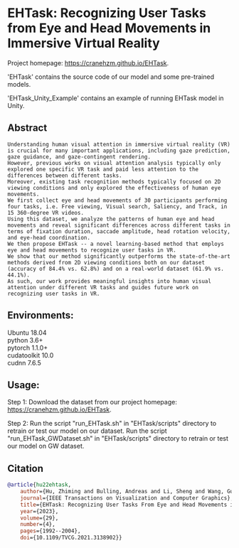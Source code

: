 # EHTask: Recognizing User Tasks from Eye and Head Movements in Immersive Virtual Reality
Project homepage: https://cranehzm.github.io/EHTask.


'EHTask' contains the source code of our model and some pre-trained models.


'EHTask_Unity_Example' contains an example of running EHTask model in Unity.


## Abstract
```
Understanding human visual attention in immersive virtual reality (VR) is crucial for many important applications, including gaze prediction, gaze guidance, and gaze-contingent rendering.
However, previous works on visual attention analysis typically only explored one specific VR task and paid less attention to the differences between different tasks.
Moreover, existing task recognition methods typically focused on 2D viewing conditions and only explored the effectiveness of human eye movements.
We first collect eye and head movements of 30 participants performing four tasks, i.e. Free viewing, Visual search, Saliency, and Track, in 15 360-degree VR videos.
Using this dataset, we analyze the patterns of human eye and head movements and reveal significant differences across different tasks in terms of fixation duration, saccade amplitude, head rotation velocity, and eye-head coordination.
We then propose EHTask -- a novel learning-based method that employs eye and head movements to recognize user tasks in VR.
We show that our method significantly outperforms the state-of-the-art methods derived from 2D viewing conditions both on our dataset (accuracy of 84.4% vs. 62.8%) and on a real-world dataset (61.9% vs. 44.1%).
As such, our work provides meaningful insights into human visual attention under different VR tasks and guides future work on recognizing user tasks in VR.
```	


## Environments:
Ubuntu 18.04  
python 3.6+  
pytorch 1.1.0+  
cudatoolkit 10.0  
cudnn 7.6.5  


## Usage:
Step 1: Download the dataset from our project homepage: https://cranehzm.github.io/EHTask.

Step 2: Run the script "run_EHTask.sh" in "EHTask/scripts" directory to retrain or test our model on our dataset.
		Run the script "run_EHTask_GWDataset.sh" in "EHTask/scripts" directory to retrain or test our model on GW dataset.

## Citation
```bibtex
@article{hu22ehtask,
	author={Hu, Zhiming and Bulling, Andreas and Li, Sheng and Wang, Guoping},
	journal={IEEE Transactions on Visualization and Computer Graphics}, 
	title={EHTask: Recognizing User Tasks From Eye and Head Movements in Immersive Virtual Reality}, 
	year={2023},
	volume={29},
	number={4},
	pages={1992--2004},
	doi={10.1109/TVCG.2021.3138902}}  
```
  

